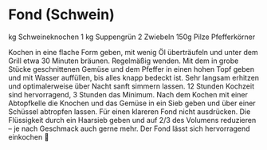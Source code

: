 Fond (Schwein)
==============
 kg Schweineknochen
1 kg Suppengrün
2 Zwiebeln
150g Pilze
Pfefferkörner

Kochen in eine flache Form geben, mit wenig Öl überträufeln und unter dem Grill etwa 30 Minuten bräunen. Regelmäßig wenden.
Mit dem in grobe Stücke geschnittenen Gemüse und dem Pfeffer in einen hohen Topf geben und mit Wasser auffüllen, bis alles knapp bedeckt ist.
Sehr langsam erhitzen und optimalerweise über Nacht sanft simmern lassen. 12 Stunden Kochzeit sind hervorragend, 3 Stunden das Minimum.
Nach dem Kochen mit einer Abtopfkelle die Knochen und das Gemüse in ein Sieb geben und über einer Schüssel abtropfen lassen. Für einen klareren Fond nicht ausdrücken.
Die Flüssigkeit durch ein Haarsieb geben und auf 2/3 des Volumens reduzieren – je nach Geschmack auch gerne mehr.
Der Fond lässt sich hervorragend einkochen 